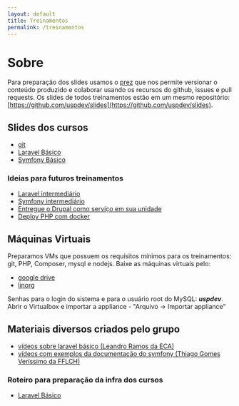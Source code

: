 ```yaml
---
layout: default
title: Treinamentos
permalink: /treinamentos
---
```


# Sobre

Para preparação dos slides usamos o [prez](https://github.com/byteclubfr/prez) que nos permite versionar o conteúdo produzido e colaborar usando os recursos do github, issues e pull requests. Os slides de todos treinamentos estão em um mesmo repositório: [https://github.com/uspdev/slides](https://github.com/uspdev/slides).

## Slides dos cursos

- [git](https://uspdev.github.io/slides/git/)
- [Laravel Básico](https://uspdev.github.io/slides/laravel_basico/)
- [Symfony Básico](https://uspdev.github.io/slides/symfony_basico)

### Ideias para futuros treinamentos

- [Laravel intermediário](https://uspdev.github.io/slides/laravel)
- [Symfony intermediário](https://uspdev.github.io/slides/symfony)
- [Entregue o Drupal como serviço em sua unidade](https://uspdev.github.io/slides/drupal)
- [Deploy PHP com docker](#)

## Máquinas Virtuais

Preparamos VMs que possuem os requísitos mínimos para os treinamentos: git, PHP, Composer, mysql e nodejs.
Baixe as máquinas virtuais pelo:

 - [google drive](https://goo.gl/pgVCZn)
 - [linorg](http://linorg.usp.br/cursos/git_lavarel/)
 
Senhas para o login do sistema e para o usuário root do MySQL: ***uspdev***. Abrir o Virtualbox e importar a appliance - "Arquivo -> Importar appliance"

## Materiais diversos criados pelo grupo

- [vídeos sobre laravel básico (Leandro Ramos da ECA)](https://www.youtube.com/playlist?list=PLIFOx3X8xDut2X2ydevlVvFKkqFxZ4SX9) 
- [vídeos com exemplos da documentação do symfony (Thiago Gomes Veríssimo da FFLCH)](https://www.youtube.com/watch?v=UEYgrHahyEc&list=PLtf_y4yGjhTmwzNrJcDMCBauG0MSwjDdL&index=1)

### Roteiro para preparação da infra dos cursos

- [Laravel Básico](/roteiros/laravel_basico)


